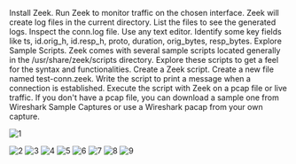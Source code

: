 Install Zeek.
Run Zeek to monitor traffic on the chosen interface.
Zeek will create log files in the current directory. List the files to see the generated logs.
Inspect the conn.log file. Use any text editor. Identify some key fields like ts, id.orig_h, id.resp_h, proto, duration, orig_bytes, resp_bytes.
Explore Sample Scripts. Zeek comes with several sample scripts located generally in the /usr/share/zeek/scripts directory. Explore these scripts to get a feel for the syntax and functionalities.
Create a Zeek script. Create a new file named test-conn.zeek. Write the script to print a message when a connection is established.
Execute the script with Zeek on a pcap file or live traffic. If you don't have a pcap file, you can download a sample one from Wireshark Sample Captures or use a Wireshark pacap from your own capture.


![1](https://github.com/user-attachments/assets/52bf6db1-79f4-4d3e-92da-a8bf4165aaaa)

![2](https://github.com/user-attachments/assets/f3c87e7c-4e93-4978-a244-fb73a01c0b78)
![3](https://github.com/user-attachments/assets/073e2640-2ece-4684-8491-40a44a95d834)
![4](https://github.com/user-attachments/assets/72b58fb3-160c-49ce-bb91-a1769df64e47)
![5](https://github.com/user-attachments/assets/695ab6ba-9fea-4956-8cbe-53f9c7b1c008)
![6](https://github.com/user-attachments/assets/87a4adf8-e094-4705-98ef-03bfc9d5b230)
![7](https://github.com/user-attachments/assets/a957a4dd-ab8e-49e1-8c18-31ae13ad9306)
![8](https://github.com/user-attachments/assets/27e55932-a559-4a7f-9e3b-ad571b0f4be8)
![9](https://github.com/user-attachments/assets/da157eec-72d5-4f56-9cdd-81d392435bfb)
